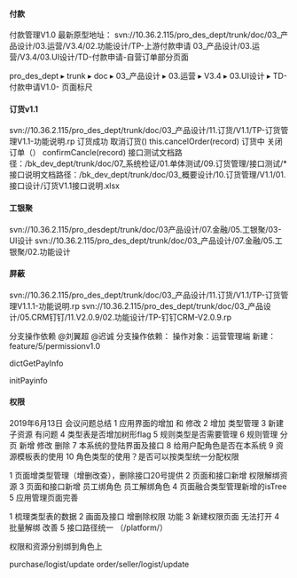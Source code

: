 #### 付款
付款管理V1.0 最新原型地址：
svn://10.36.2.115/pro_des_dept/trunk/doc/03_产品设计/03.运营/V3.4/02.功能设计/TP-上游付款申请
03_产品设计/03.运营/V3.4/03.UI设计/TD-付款申请-自营订单部分页面

pro_des_dept⁩ ▸ ⁨trunk⁩ ▸ ⁨doc⁩ ▸ ⁨03_产品设计⁩ ▸ ⁨03.运营⁩ ▸ ⁨V3.4⁩ ▸ ⁨03.UI设计 ⁩▸ ⁨TD-付款申请V1.0- 页面标尺⁩

#### 订货v1.1
svn://10.36.2.115/pro_des_dept/trunk/doc/03_产品设计/11.订货/V1.1/TP-订货管理V1.1-功能说明.rp
订货成功
  取消订货()
    this.cancelOrder(record)
订货中
  关闭订单（）
    confirmCancle(record)
接口测试文档路径：/bk_dev_dept/trunk/doc/07_系统检证/01.单体测试/09.订货管理/接口测试/*
接口说明文档路径：/bk_dev_dept/trunk/doc/03_概要设计/10.订货管理/V1.1/01.接口设计/订货V1.1接口说明.xlsx    

#### 工银聚
svn://10.36.2.115/pro_desdept/trunk/doc/03产品设计/07.金融/05.工银聚/03-UI设计
svn://10.36.2.115/pro_des_dept/trunk/doc/03_产品设计/07.金融/05.工银聚/02.功能设计

#### 屏蔽
svn://10.36.2.115/pro_des_dept/trunk/doc/03_产品设计/11.订货/V1.1/TP-订货管理V1.1.1-功能说明.rp
svn://10.36.2.115/pro_des_dept/trunk/doc/03_产品设计/05.CRM钉钉/11.V2.0.9/02.功能设计/TP-钉钉CRM-V2.0.9.rp

分支操作依赖
@刘翼超 @迟诚 
分支操作依赖：
操作对象：运营管理端
新建：feature/5/permissionv1.0

dictGetPayInfo

initPayinfo

#### 权限
>
  2019年6月13日 会议问题总结
1 应用界面的增加 和 修改
2 增加 类型管理
3 新建子资源 有问题
4 类型表是否增加树形flag
5 规则类型是否需要管理
6 规则管理 分页 新增 修改 删除
7 本系统的登陆界面及接口
8 给用户配角色是否在本系统
9 资源模板表的使用
10 角色类型的使用？是否可以按类型统一分配权限
>
>
1 页面增类型管理（增删改查），删除接口20号提供
2 页面和接口新增 权限解绑资源
3 页面和接口新增 员工绑角色 员工解绑角色
4 页面融合类型管理新增的isTree
5 应用管理页面完善
>
>
1 梳理类型表的数据
2 画面及接口 增删除权限 功能
3 新建权限页面 无法打开
4 批量解绑 改善
5 接口路径统一 （/platform/）
>

权限和资源分别绑到角色上


purchase/logist/update order/seller/logist/update